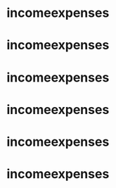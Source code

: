 # incomeexpenses
# incomeexpenses
# incomeexpenses
# incomeexpenses
# incomeexpenses
# incomeexpenses
